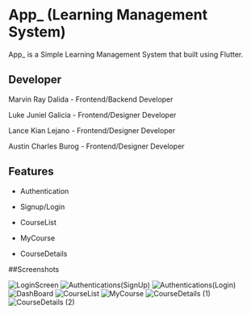 # App_ (Learning Management System)

App_ is a Simple Learning Management System that built using Flutter.

## Developer

Marvin Ray Dalida - Frontend/Backend Developer

Luke Juniel Galicia - Frontend/Designer Developer

Lance Kian Lejano - Frontend/Designer Developer

Austin Charles Burog - Frontend/Designer Developer

## Features

- Authentication

- Signup/Login

- CourseList

- MyCourse

- CourseDetails

##Screenshots

![LoginScreen](https://user-images.githubusercontent.com/91405272/236379954-7623f1d1-4cdb-4150-9c77-8354e03d5437.png)
![Authentications(SignUp)](https://user-images.githubusercontent.com/91405272/236379968-ad885351-df0a-48f7-8999-c808f74d6d97.png)
![Authentications(Login)](https://user-images.githubusercontent.com/91405272/236379970-2869e59a-c988-40fb-9e6a-bf6d1b52bc2e.png)
![DashBoard](https://user-images.githubusercontent.com/91405272/236379980-792321a4-407b-4188-9fd4-0f34f05057e9.png)
![CourseList](https://user-images.githubusercontent.com/91405272/236379994-b1187daa-23e6-4463-a507-91ce00d375c3.png)
![MyCourse](https://user-images.githubusercontent.com/91405272/236380027-1f014973-aaeb-401b-88cb-2a6f444ca42c.png)
![CourseDetails (1)](https://user-images.githubusercontent.com/91405272/236380036-afae40b8-8658-4661-9751-cee3f22bab56.png)
![CourseDetails (2)](https://user-images.githubusercontent.com/91405272/236380053-864b09f3-954e-4b29-9cc1-8c148b1a3ef9.png)

